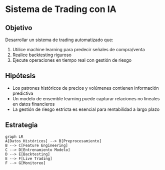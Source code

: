 # Sistema de Trading con IA

## Objetivo
Desarrollar un sistema de trading automatizado que:
1. Utilice machine learning para predecir señales de compra/venta
2. Realice backtesting riguroso
3. Ejecute operaciones en tiempo real con gestión de riesgo

## Hipótesis
- Los patrones históricos de precios y volúmenes contienen información predictiva
- Un modelo de ensemble learning puede capturar relaciones no lineales en datos financieros
- La gestión de riesgo estricta es esencial para rentabilidad a largo plazo

## Estrategia
```mermaid
graph LR
A[Datos Históricos] --> B[Preprocesamiento]
B --> C[Feature Engineering]
C --> D[Entrenamiento Modelo]
D --> E[Backtesting]
E --> F[Live Trading]
F --> G[Monitoreo]
```
